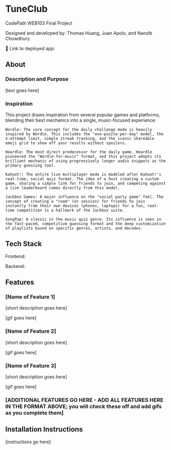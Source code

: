 # TuneClub

CodePath WEB103 Final Project

Designed and developed by: Thomas Huang, Juan Apolo, and Nanzib Chowdhury

🔗 Link to deployed app: 

## About

### Description and Purpose

[text goes here]

### Inspiration

This project draws inspiration from several popular games and platforms, blending their best mechanics into a single, music-focused experience:

    Wordle: The core concept for the daily challenge mode is heavily inspired by Wordle. This includes the "one-puzzle-per-day" model, the 5-attempt limit, simple streak tracking, and the iconic shareable emoji grid to show off your results without spoilers.

    Heardle: The most direct predecessor for the daily game. Heardle pioneered the "Wordle-for-music" format, and this project adopts its brilliant mechanic of using progressively longer audio snippets as the primary guessing tool.

    Kahoot!: The entire live multiplayer mode is modeled after Kahoot!'s real-time, social quiz format. The idea of a host creating a custom game, sharing a simple link for friends to join, and competing against a live leaderboard comes directly from this model.

    Jackbox Games: A major influence on the "social party game" feel. The concept of creating a "room" (or session) for friends to join instantly from their own devices (phones, laptops) for a fun, real-time competition is a hallmark of the Jackbox suite.

    SongPop: A classic in the music quiz genre. Its influence is seen in the fast-paced, competitive guessing format and the deep customization of playlists based on specific genres, artists, and decades.

## Tech Stack

Frontend:

Backend:

## Features

### [Name of Feature 1]

[short description goes here]

[gif goes here]

### [Name of Feature 2]

[short description goes here]

[gif goes here]

### [Name of Feature 3]

[short description goes here]

[gif goes here]

### [ADDITIONAL FEATURES GO HERE - ADD ALL FEATURES HERE IN THE FORMAT ABOVE; you will check these off and add gifs as you complete them]

## Installation Instructions

[instructions go here]
